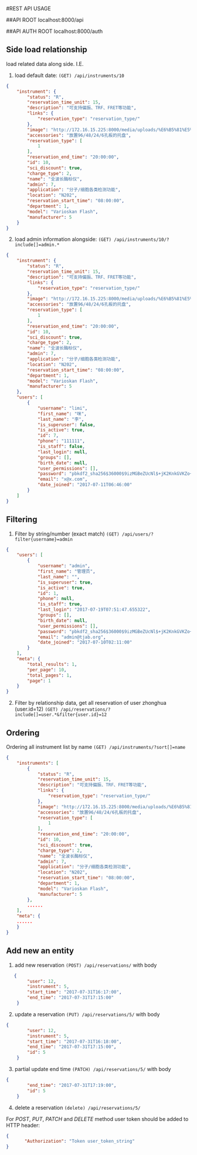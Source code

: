 #REST API USAGE

##API ROOT
localhost:8000/api

##API AUTH ROOT
localhost:8000/auth

## Side load relationship
load related data along side. I.E. 

1. load default date: `(GET) /api/instruments/10`
```json
{
    "instrument": {
        "status": "R",
        "reservation_time_unit": 15,
        "description": "可支持偏振、TRF、FRET等功能",
        "links": {
            "reservation_type": "reservation_type/"
        },
        "image": "http://172.16.15.225:8000/media/uploads/%E6%B5%81%E5%BC%8F%E7%BB%86%E8%83%9E%E4%BB%AA_WO8otBe.jpg",
        "accessories": "放置96/48/24/6孔板的托盘",
        "reservation_type": [
            1
        ],
        "reservation_end_time": "20:00:00",
        "id": 10,
        "sci_discount": true,
        "charge_type": 2,
        "name": "全波长酶标仪",
        "admin": 7,
        "application": "分子/细胞各类检测功能",
        "location": "N202",
        "reservation_start_time": "08:00:00",
        "department": 1,
        "model": "Varioskan Flash",
        "manufacturer": 5
    }
}
```
2. load admin information alongside: `(GET) /api/instruments/10/?include[]=admin.*`
```json
{
    "instrument": {
        "status": "R",
        "reservation_time_unit": 15,
        "description": "可支持偏振、TRF、FRET等功能",
        "links": {
            "reservation_type": "reservation_type/"
        },
        "image": "http://172.16.15.225:8000/media/uploads/%E6%B5%81%E5%BC%8F%E7%BB%86%E8%83%9E%E4%BB%AA_WO8otBe.jpg",
        "accessories": "放置96/48/24/6孔板的托盘",
        "reservation_type": [
            1
        ],
        "reservation_end_time": "20:00:00",
        "id": 10,
        "sci_discount": true,
        "charge_type": 2,
        "name": "全波长酶标仪",
        "admin": 7,
        "application": "分子/细胞各类检测功能",
        "location": "N202",
        "reservation_start_time": "08:00:00",
        "department": 1,
        "model": "Varioskan Flash",
        "manufacturer": 5
    },
    "users": [
        {
            "username": "limi",
            "first_name": "咪",
            "last_name": "李",
            "is_superuser": false,
            "is_active": true,
            "id": 7,
            "phone": "111111",
            "is_staff": false,
            "last_login": null,
            "groups": [],
            "birth_date": null,
            "user_permissions": [],
            "password": "pbkdf2_sha256$36000$9izMGBeZUcNl$+jK2KnkGVKZo+aZF5dp+1TzPuInZlo8YdRF2+uzp2Tw=",
            "email": "x@x.com",
            "date_joined": "2017-07-11T06:46:00"
        }
    ]
}
```

## Filtering
1. Filter by string/number (exact match)
`(GET) /api/users/?filter{username}=admin`
```json
{
    "users": [
        {
            "username": "admin",
            "first_name": "管理员",
            "last_name": "",
            "is_superuser": true,
            "is_active": true,
            "id": 1,
            "phone": null,
            "is_staff": true,
            "last_login": "2017-07-19T07:51:47.655322",
            "groups": [],
            "birth_date": null,
            "user_permissions": [],
            "password": "pbkdf2_sha256$36000$9izMGBeZUcNl$+jK2KnkGVKZo+aZF5dp+1TzPuInZlo8YdRF2+uzp2Tw=",
            "email": "admin@tjab.org",
            "date_joined": "2017-07-10T02:11:00"
        }
    ],
    "meta": {
        "total_results": 1,
        "per_page": 10,
        "total_pages": 1,
        "page": 1
    }
}
```
2. Filter by relationship data, get all reservation of user zhonghua (user.id=12) `(GET) /api/reservations/?include[]=user.*&filter{user.id}=12`

## Ordering
Ordering all instrument list by name
`(GET) /api/instruments/?sort[]=name`
```json
{
    "instruments": [
        {
            "status": "R",
            "reservation_time_unit": 15,
            "description": "可支持偏振、TRF、FRET等功能",
            "links": {
                "reservation_type": "reservation_type/"
            },
            "image": "http://172.16.15.225:8000/media/uploads/%E6%B5%81%E5%BC%8F%E7%BB%86%E8%83%9E%E4%BB%AA_WO8otBe.jpg",
            "accessories": "放置96/48/24/6孔板的托盘",
            "reservation_type": [
                1
            ],
            "reservation_end_time": "20:00:00",
            "id": 10,
            "sci_discount": true,
            "charge_type": 2,
            "name": "全波长酶标仪",
            "admin": 7,
            "application": "分子/细胞各类检测功能",
            "location": "N202",
            "reservation_start_time": "08:00:00",
            "department": 1,
            "model": "Varioskan Flash",
            "manufacturer": 5
        },
        ......
    ],
    "meta": {
    ......
    }
}
```

## Add new an entity
1. add new reservation `(POST) /api/reservations/` with body 
```json
   {
        "user": 12,
        "instrument": 5,
        "start_time": "2017-07-31T16:17:00",
        "end_time": "2017-07-31T17:15:00"
    }
```
2. update a reservation `(PUT) /api/reservations/5/` with body
```json
{
        "user": 12,
        "instrument": 5,
        "start_time": "2017-07-31T16:18:00",
        "end_time": "2017-07-31T17:15:00",
        "id": 5
    }
```
3. partial update end time `(PATCH) /api/reservations/5/` with body
```json
{
        "end_time": "2017-07-31T17:19:00",
        "id": 5
    }
```
4. delete a reservation `(delete) /api/reservations/5/`

For *POST*, *PUT*, *PATCH* and *DELETE* method user token should be added to HTTP header:
 ```json
{
        "Authorization": "Token user_token_string"
}
```
